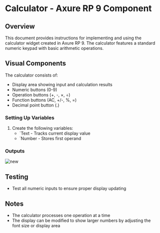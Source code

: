 

# Calculator  - Axure RP 9 Component

## Overview
This document provides instructions for implementing and using the calculator widget created in Axure RP 9. The calculator features a standard numeric keypad with basic arithmetic operations.

## Visual Components
The calculator consists of:
- Display area showing input and calculation results
- Numeric buttons (0-9)
- Operation buttons (+, -, ×, ÷)
- Function buttons (AC, +/-, %, =)
- Decimal point button (.)


### Setting Up Variables
1. Create the following variables:
   - `Text - Tracks current display value
   - `Number - Stores first operand
  
### Outputs

![new](https://github.com/user-attachments/assets/dd495974-676c-4dc2-96aa-a49a129a3ec8)


## Testing
- Test all numeric inputs to ensure proper display updating

## Notes
- The calculator processes one operation at a time
- The display can be modified to show larger numbers by adjusting the font size or display area
